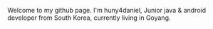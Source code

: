 Welcome to my github page.
I'm huny4daniel, Junior java & android developer from South Korea, currently living in Goyang.
